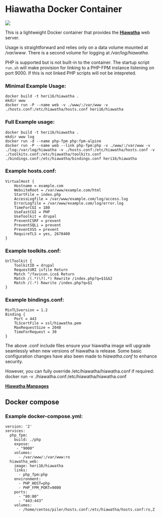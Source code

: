 # Hiawatha Docker Container

[![](https://images.microbadger.com/badges/image/heri16/hiawatha.svg)](https://microbadger.com/images/heri16/hiawatha "Get your own image badge on microbadger.com")

This is a lightweight Docker container that provides the **[Hiawatha](http://www.hiawatha-webserver.org)** web server.

Usage is straightforward and relies only on a data volume mounted at */var/www*. There is a second volume for logging at */var/log/hiawatha*.

PHP is supported but is not built-in to the container. The startup script `run.sh` will make provision for linking to a PHP-FPM instance listening on port 9000. If this is not linked PHP scripts will not be intepreted.

### Minimal Example Usage:

    docker build -t heri16/hiawatha .
    mkdir www
    docker run -P --name web -v ./www/:/var/www -v ./hosts.conf:/etc/hiawatha/hosts.conf heri16/hiawatha

### Full Example usage:

    docker build -t heri16/hiawatha .
    mkdir www log
    docker run -d --name php-fpm php:fpm-alpine
    docker run -P --name web --link php-fpm:php -v ./www/:/var/www -v ./log:/var/log/hiawatha -v ./hosts.conf:/etc/hiawatha/hosts.conf -v ./toolkits.conf:/etc/hiawatha/toolkits.conf ./bindings.conf:/etc/hiawatha/bindings.conf heri16/hiawatha

### Example hosts.conf:

    VirtualHost {
        Hostname = example.com
        WebsiteRoot = /var/www/example.com/html
        StartFile = index.php
        AccessLogfile = /var/www/example.com/log/access.log
        ErrorLogfile = /var/www/example.com/log/error.log
        TimeForCGI = 180
        UseFastCGI = PHP
        UseToolkit = drupal
        PreventCSRF = prevent
        PreventSQLi = prevent
        PreventXSS = prevent
        RequireTLS = yes, 2678400
    }

### Example toolkits.conf:

    UrlToolkit {
        ToolkitID = drupal
        RequestURI isfile Return
        Match ^/favicon.ico$ Return
        Match /(.*)\?(.*) Rewrite /index.php?q=$1&$2
        Match /(.*) Rewrite /index.php?q=$1
    }

### Example bindings.conf:

    MinTLSversion = 1.2
    Binding {
        Port = 443
        TLScertFile = ssl/hiawatha.pem
        MaxRequestSize = 2048
        TimeForRequest = 30
    }

The above .conf include files ensure your hiawatha image will upgrade seamlessly when new versions of hiawatha is release.
Some basic configuration changes have also been made to *hiawatha.conf* to enhance security.

However, you can fully override /etc/hiawatha/hiawatha.conf if required:
    docker run -v ./hiawatha.conf:/etc/hiawatha/hiawatha.conf

**[Hiawatha Manpages](https://www.hiawatha-webserver.org/manpages/hiawatha/#index)**


## Docker compose

### Example docker-compose.yml:

    version: '2'
    services:
      php_fpm:
        build: ./php
        expose:
         - "9000"
        volumes:
          - /var/www/:/var/www:ro
      hiawatha_web:
        image: heri16/hiawatha
        links:
          - php_fpm:php
        environment:
          - PHP_HOST=php
          - PHP_FPM_PORT=9000
        ports:
          - "80:80"
          - "443:443"
        volumes:
          - /home/centos/piler/hosts.conf:/etc/hiawatha/hosts.conf:ro,Z
